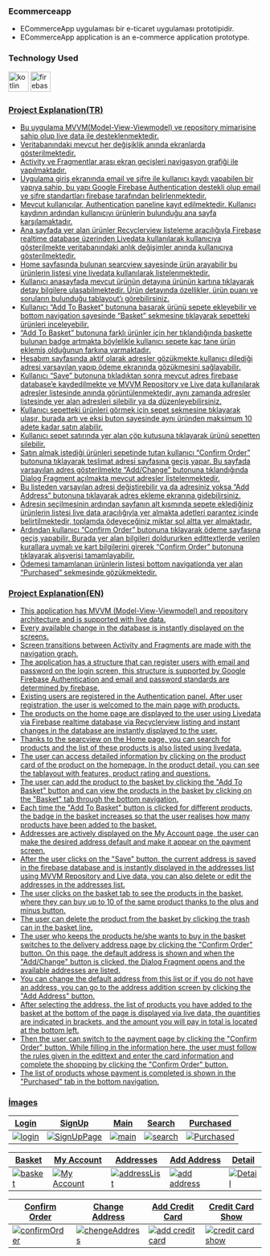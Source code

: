 
<h3 align="left">Ecommerceapp</h3>

* ECommerceApp uygulaması bir e-ticaret uygulaması prototipidir.
* ECommerceApp application is an e-commerce application prototype.

### Technology Used

<img src="https://www.vectorlogo.zone/logos/kotlinlang/kotlinlang-icon.svg" alt="kotlin" width="40" height="40"/> </a>    <a href="https://www.mysql.com/" target="_blank" rel="noreferrer">
<img src="https://www.vectorlogo.zone/logos/firebase/firebase-icon.svg" alt="firebase" width="40" height="40"/> </a> <a href="https://www.firebase.google.com/" target="_blank" rel="noreferrer"> 

### Project Explanation(TR)

* Bu uygulama MVVM(Model-View-Viewmodel) ve repository mimarisine sahip olup live data ile desteklenmektedir.
* Veritabanındaki mevcut her değişiklik anında ekranlarda gösterilmektedir.
* Activity ve Fragmentlar arası ekran geçişleri navigasyon grafiği ile yapılmaktadır.
* Uygulama giriş ekranında email ve şifre ile kullanıcı kaydı yapabilen bir yapıya sahip, bu yapı Google Firebase Authentication destekli olup email ve şifre standartları firebase tarafından belirlenmektedir.
* Mevcut kullanıcılar, Authentication paneline kayıt edilmektedir. Kullanıcı kaydının ardından kullanıcıyı ürünlerin bulunduğu ana sayfa karşılamaktadır.
* Ana sayfada yer alan ürünler Recyclerview listeleme aracılığıyla Firebase realtime database üzerinden Livedata kullanılarak kullanıcıya gösterilmekte veritabanındaki anlık değişimler anında kullanıcıya gösterilmektedir.
* Home sayfasında bulunan searcview sayesinde ürün arayabilir bu ürünlerin listesi yine livedata kullanılarak listelenmektedir.
* Kullanıcı anasayfada mevcut ürünün detayına ürünün kartına tıklayarak detay bilgilere ulaşabilmektedir. Ürün detayında özellikler, ürün puanı ve soruların bulunduğu tablayout’ı görebilirsiniz.
* Kullanıcı “Add To Basket” butonuna basarak ürünü sepete ekleyebilir ve bottom navigation sayesinde “Basket” sekmesine tıklayarak sepetteki ürünleri inceleyebilir.
* “Add To Basket” butonuna farklı ürünler için her tıklandığında baskette bulunan badge artmakta böylelikle kullanıcı sepete kaç tane ürün eklemiş olduğunun farkına varmaktadır.
* Hesabım sayfasında aktif olarak adresler gözükmekte,kullanıcı dilediği adresi varsayılan yapıp ödeme ekranında gözükmesini sağlayabilir.
* Kullanıcı “Save” butonuna tıkladıktan sonra mevcut adres firebase database’e kaydedilmekte ve MVVM Repository ve Live data kullanılarak adresler listesinde anında görüntülenmektedir, aynı zamanda adresler listesinde yer alan adresleri silebilir ya da düzenleyebilirsiniz.
* Kullanıcı sepetteki ürünleri görmek için sepet sekmesine tıklayarak ulaşır, burada artı ve eksi buton sayesinde aynı üründen maksimum 10 adete kadar satın alabilir.
* Kullanıcı sepet satırında yer alan çöp kutusuna tıklayarak ürünü sepetten silebilir.
* Satın almak istediği ürünleri sepetinde tutan kullanıcı “Confirm Order” butonuna tıklayarak teslimat adresi sayfasına geçiş yapar. Bu sayfada varsayılan adres gösterilmekte “Add/Change” butonuna tıklandığında Dialog Fragment açılmakta mevcut adresler listelenmektedir. 
* Bu listeden varsayılan adresi değiştirebilir ya da adresiniz yoksa “Add Address” butonuna tıklayarak adres ekleme ekranına gidebilirsiniz.
* Adresin seçilmesinin ardından sayfanın alt kısmında sepete eklediğiniz ürünlerin listesi live data aracılığıyla yer almakta adetleri parantez içinde belirtilmektedir, toplamda ödeyeceğiniz miktar sol altta yer almaktadır.
* Ardından kullanıcı “Confirm Order” butonuna tıklayarak ödeme sayfasına geçiş yapabilir. Burada yer alan bilgileri doldururken edittextlerde verilen kurallara uymalı ve kart bilgilerini girerek “Confirm Order” butonuna tıklayarak alışverişi tamamlayabilir.
* Ödemesi tamamlanan ürünlerin listesi bottom navigationda yer alan “Purchased” sekmesinde gözükmektedir.

### Project Explanation(EN)
* This application has MVVM (Model-View-Viewmodel) and repository architecture and is supported with live data.
* Every available change in the database is instantly displayed on the screens.
* Screen transitions between Activity and Fragments are made with the navigation graph.
* The application has a structure that can register users with email and password on the login screen, this structure is supported by Google Firebase Authentication and email and password standards are determined by firebase.
* Existing users are registered in the Authentication panel. After user registration, the user is welcomed to the main page with products.
* The products on the home page are displayed to the user using Livedata via Firebase realtime database via Recyclerview listing and instant changes in the database are instantly displayed to the user.
* Thanks to the searcview on the Home page, you can search for products and the list of these products is also listed using livedata.
* The user can access detailed information by clicking on the product card of the product on the homepage. In the product detail, you can see the tablayout with features, product rating and questions.
* The user can add the product to the basket by clicking the "Add To Basket" button and can view the products in the basket by clicking on the "Basket" tab through the bottom navigation.
* Each time the "Add To Basket" button is clicked for different products, the badge in the basket increases so that the user realises how many products have been added to the basket.
* Addresses are actively displayed on the My Account page, the user can make the desired address default and make it appear on the payment screen.
* After the user clicks on the "Save" button, the current address is saved in the firebase database and is instantly displayed in the addresses list using MVVM Repository and Live data, you can also delete or edit the addresses in the addresses list.
* The user clicks on the basket tab to see the products in the basket, where they can buy up to 10 of the same product thanks to the plus and minus button.
* The user can delete the product from the basket by clicking the trash can in the basket line.
* The user who keeps the products he/she wants to buy in the basket switches to the delivery address page by clicking the "Confirm Order" button. On this page, the default address is shown and when the "Add/Change" button is clicked, the Dialog Fragment opens and the available addresses are listed.
* You can change the default address from this list or if you do not have an address, you can go to the address addition screen by clicking the "Add Address" button.
* After selecting the address, the list of products you have added to the basket at the bottom of the page is displayed via live data, the quantities are indicated in brackets, and the amount you will pay in total is located at the bottom left.
* Then the user can switch to the payment page by clicking the "Confirm Order" button. While filling in the information here, the user must follow the rules given in the edittext and enter the card information and complete the shopping by clicking the "Confirm Order" button.
* The list of products whose payment is completed is shown in the "Purchased" tab in the bottom navigation.

### İmages
| Login  | SignUp  | Main  | Search  | Purchased  |
|---|---|---|---|---|
| ![login](https://github.com/eserali/ECommerceApp/assets/157403007/2b85a017-db32-4603-ab92-fd8d72cc5104) |![SignUpPage](https://github.com/eserali/ECommerceApp/assets/157403007/15473b22-89f7-4b78-89df-34bb58e867c6)   | ![main](https://github.com/eserali/ECommerceApp/assets/157403007/669f3290-6584-40e3-9d1d-d839b9344acc)  |  ![search](https://github.com/eserali/ECommerceApp/assets/157403007/bb551c77-9547-465c-a4d7-1a8f5e87d348) |  ![Purchased](https://github.com/eserali/ECommerceApp/assets/157403007/605641ac-0dd2-4e6c-a6df-3d6f8ac5a0b0) |

| Basket  | My Account  | Addresses  | Add Address  | Detail  |
|---|---|---|---|---|
| ![basket](https://github.com/eserali/ECommerceApp/assets/157403007/198521e4-856f-4b2c-8db1-aea4c52b9b60) | ![My Account](https://github.com/eserali/ECommerceApp/assets/157403007/2b013a30-38d9-4e07-a590-5182e6fdfda2) |![addressList](https://github.com/eserali/ECommerceApp/assets/157403007/7eded1d1-aab6-49f1-ab61-1f374caab6ec)  |![add address](https://github.com/eserali/ECommerceApp/assets/157403007/10dd64e0-6265-4943-9bb3-fefee7c05d4c) |![Detail](https://github.com/eserali/ECommerceApp/assets/157403007/a4b88af8-c4c1-47bd-b89b-ea37335fa1f9) |

| Confirm Order  | Change Address  | Add Credit Card  |  Credit Card  Show |
|---|---|---|---|
| ![confirmOrder](https://github.com/eserali/ECommerceApp/assets/157403007/2fb67c6e-2aae-4c1d-9548-7ace7bc331ad) |![chengeAddress](https://github.com/eserali/ECommerceApp/assets/157403007/8995e393-794f-4f47-b1c7-1a34bf6a6ed7)|![add credit card](https://github.com/eserali/ECommerceApp/assets/157403007/cd25d75b-14ed-45c2-91ae-f1de7724faf4)| ![credit card show](https://github.com/eserali/ECommerceApp/assets/157403007/28473784-81c8-41ad-9a76-e6b51650c0f4)  |













